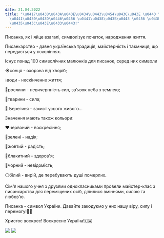 ```yaml
---
date: 21.04.2022
title: "\u0417\u0430\u043A\u043E\u0434\u0443\u0454\u043C\u043E \u0443 \u043F\u0438\
  \u0441\u0430\u043D\u0446\u0456 \u0441\u0438\u043B\u0443 \u0456 \u043F\u0435\u0440\
  \u0435\u043C\u043E\u0433\u0443!"
---
```

Писанка, як і яйце взагалі, символізує початок, народження життя.

Писанкарство - давня українська традиція, майстерність і таємниця, що передається у поколіннях.

Існує понад 100 символічних малюнків для писанок, серед них символи

☀️сонця - охорона від хворіб;

💧води - нескінченне життя;

🥀рослини - невичерпність сил, зв'язок неба з землею;

🐶тварини - сила;

🤲 Берегиня - захист усього живого...

Значення мають також кольори:

❤️червоний - воскресіння;

💚зелені - надія;

💛жовтий - радість;

💙блакитний - здоров'я;

🖤чорний - невідомість;

⚪️білий - вирій, де перебувають душі померлих.

Сім'я нашого учня з друзями однокласниками провели майстер-клас з писанкарства для переміщених осіб, ділилися вміннями, силою та любов'ю.

Писанка - символ України. Давайте закодуємо у них нашу віру, силу і перемогу!💙💛

Христос воскрес! Воскресне Україна!🇺🇦

![](/files/закодуємо-у-писанці--писанки.jpg)
![](/files/закодуємо-у-писанці--писанки.jpg)